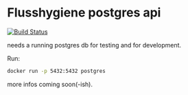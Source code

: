 # Flusshygiene postgres api

[![Build Status](https://travis-ci.org/fabianmoronzirfas/flusshygiene-postgres-api.svg?branch=master)](https://travis-ci.org/fabianmoronzirfas/flusshygiene-postgres-api)

needs a running postgres db for testing and for development.

Run:

```bash
docker run -p 5432:5432 postgres
```

more infos coming soon(-ish).
